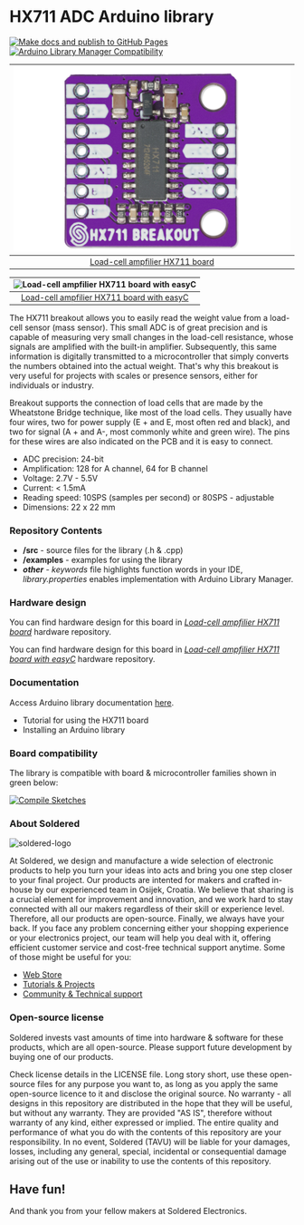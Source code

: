 # HX711 ADC Arduino library

[![Make docs and publish to GitHub Pages](https://github.com/SolderedElectronics/Soldered-HX711-ADC-For-Weight-Scales-Arduino-Library/actions/workflows/make_docs.yml/badge.svg?branch=dev)](https://github.com/SolderedElectronics/Soldered-HX711-ADC-For-Weight-Scales-Arduino-Library/actions/workflows/make_docs.yml)
[![Arduino Library Manager Compatibility](https://github.com/SolderedElectronics/Soldered-HX711-ADC-For-Weight-Scales-Arduino-Library/actions/workflows/arduino_lint.yml/badge.svg?branch=dev)](https://github.com/SolderedElectronics/Soldered-HX711-ADC-For-Weight-Scales-Arduino-Library/actions/workflows/arduino_lint.yml)


| ![Load-cell ampfilier HX711 board](https://github.com/SolderedElectronics/Load-cell-ampfilier-HX711-board-hardware-design/blob/main/OUTPUTS/V1.1.1/333005.jpg) |
| :------------------------------------------------------------------------------------------------------------------------------------------------------------: |
|                                            [Load-cell ampfilier HX711 board](https://solde.red/333005)                                                     |

| ![Load-cell ampfilier HX711 board with easyC](https://upload.wikimedia.org/wikipedia/commons/8/8f/Example_image.svg) |
| :------------------------------------------------------------------------------------------------------------------: |
|                      [Load-cell ampfilier HX711 board with easyC](https://solde.red/333006)                      |

The HX711 breakout allows you to easily read the weight value from a load-cell sensor (mass sensor). This small ADC is of great precision and is capable of measuring very small changes in the load-cell resistance, whose signals are amplified with the built-in amplifier. Subsequently, this same information is digitally transmitted to a microcontroller that simply converts the numbers obtained into the actual weight. That's why this breakout is very useful for projects with scales or presence sensors, either for individuals or industry.

Breakout supports the connection of load cells that are made by the Wheatstone Bridge technique, like most of the load cells. They usually have four wires, two for power supply (E + and E, most often red and black), and two for signal (A + and A-, most commonly white and green wire). The pins for these wires are also indicated on the PCB and it is easy to connect.

- ADC precision: 24-bit
- Amplification: 128 for A channel, 64 for B channel
- Voltage: 2.7V - 5.5V
- Current: < 1.5mA
- Reading speed: 10SPS (samples per second) or 80SPS - adjustable
- Dimensions: 22 x 22 mm

### Repository Contents

- **/src** - source files for the library (.h & .cpp)
- **/examples** - examples for using the library
- **_other_** - _keywords_ file highlights function words in your IDE, _library.properties_ enables implementation with Arduino Library Manager.

### Hardware design

You can find hardware design for this board in [_Load-cell ampfilier HX711 board_](https://github.com/SolderedElectronics/Load-cell-ampfilier-HX711-board-hardware-design) hardware repository.

You can find hardware design for this board in [_Load-cell ampfilier HX711 board with easyC_](https://github.com/SolderedElectronics/Load-cell-ampfilier-HX711-board-with-easy-C-hardware-design) hardware repository.

### Documentation

Access Arduino library documentation [here](https://SolderedElectronics.github.io/Soldered-HX711-ADC-For-Weight-Scales-Arduino-Library/).

- Tutorial for using the HX711 board
- Installing an Arduino library

### Board compatibility

The library is compatible with board & microcontroller families shown in green below:

[![Compile Sketches](http://github-actions.40ants.com/e-radionicacom/Soldered-HX711-ADC-For-Weight-Scales-Arduino-Library/matrix.svg?branch=dev&only=Compile%20Sketches)](https://github.com/SolderedElectronics/Soldered-HX711-ADC-For-Weight-Scales-Arduino-Library/actions/workflows/compile_test.yml)

### About Soldered

<img src="https://raw.githubusercontent.com/e-radionicacom/Soldered-Generic-Arduino-Library/dev/extras/Soldered-logo-color.png" alt="soldered-logo" width="500"/>

At Soldered, we design and manufacture a wide selection of electronic products to help you turn your ideas into acts and bring you one step closer to your final project. Our products are intented for makers and crafted in-house by our experienced team in Osijek, Croatia. We believe that sharing is a crucial element for improvement and innovation, and we work hard to stay connected with all our makers regardless of their skill or experience level. Therefore, all our products are open-source. Finally, we always have your back. If you face any problem concerning either your shopping experience or your electronics project, our team will help you deal with it, offering efficient customer service and cost-free technical support anytime. Some of those might be useful for you:

- [Web Store](https://www.soldered.com/shop)
- [Tutorials & Projects](https://soldered.com/learn)
- [Community & Technical support](https://soldered.com/community)

### Open-source license

Soldered invests vast amounts of time into hardware & software for these products, which are all open-source. Please support future development by buying one of our products.

Check license details in the LICENSE file. Long story short, use these open-source files for any purpose you want to, as long as you apply the same open-source licence to it and disclose the original source. No warranty - all designs in this repository are distributed in the hope that they will be useful, but without any warranty. They are provided "AS IS", therefore without warranty of any kind, either expressed or implied. The entire quality and performance of what you do with the contents of this repository are your responsibility. In no event, Soldered (TAVU) will be liable for your damages, losses, including any general, special, incidental or consequential damage arising out of the use or inability to use the contents of this repository.

## Have fun!

And thank you from your fellow makers at Soldered Electronics.
